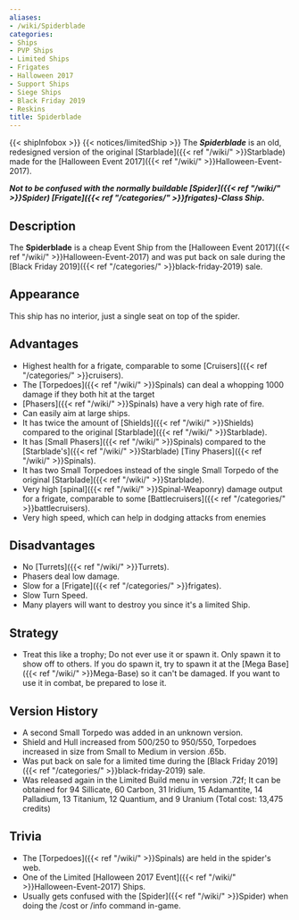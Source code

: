 ```yaml
---
aliases:
- /wiki/Spiderblade
categories:
- Ships
- PVP Ships
- Limited Ships
- Frigates
- Halloween 2017
- Support Ships
- Siege Ships
- Black Friday 2019
- Reskins
title: Spiderblade
---
```


{{< shipInfobox >}} {{< notices/limitedShip >}} The **_Spiderblade_** is an old, redesigned version of the original [Starblade]({{< ref "/wiki/" >}}Starblade) made for the [Halloween Event 2017]({{< ref "/wiki/" >}}Halloween-Event-2017).

**_Not to be confused with the normally buildable [Spider]({{< ref "/wiki/" >}}Spider) [Frigate]({{< ref "/categories/" >}}frigates)-Class Ship_.** 

## Description

The **Spiderblade** is a cheap Event Ship from the [Halloween Event 2017]({{< ref "/wiki/" >}}Halloween-Event-2017) and was put back on sale during the [Black Friday 2019]({{< ref "/categories/" >}}black-friday-2019) sale.

## Appearance

This ship has no interior, just a single seat on top of the spider.

## Advantages

- Highest health for a frigate, comparable to some [Cruisers]({{< ref "/categories/" >}}cruisers).
- The [Torpedoes]({{< ref "/wiki/" >}}Spinals) can deal a whopping 1000 damage if they both hit at the target
- [Phasers]({{< ref "/wiki/" >}}Spinals) have a very high rate of fire.
- Can easily aim at large ships.
- It has twice the amount of [Shields]({{< ref "/wiki/" >}}Shields) compared to the original [Starblade]({{< ref "/wiki/" >}}Starblade).
- It has [Small Phasers]({{< ref "/wiki/" >}}Spinals) compared to the [Starblade's]({{< ref "/wiki/" >}}Starblade) [Tiny Phasers]({{< ref "/wiki/" >}}Spinals).
- It has two Small Torpedoes instead of the single Small Torpedo of the original [Starblade]({{< ref "/wiki/" >}}Starblade).
- Very high [spinal]({{< ref "/wiki/" >}}Spinal-Weaponry) damage output for a frigate, comparable to some [Battlecruisers]({{< ref "/categories/" >}}battlecruisers).
- Very high speed, which can help in dodging attacks from enemies

## Disadvantages

- No [Turrets]({{< ref "/wiki/" >}}Turrets).
- Phasers deal low damage.
- Slow for a [Frigate]({{< ref "/categories/" >}}frigates).
- Slow Turn Speed.
- Many players will want to destroy you since it's a limited Ship.

## Strategy

- Treat this like a trophy; Do not ever use it or spawn it. Only spawn it to show off to others. If you do spawn it, try to spawn it at the [Mega Base]({{< ref "/wiki/" >}}Mega-Base) so it can't be damaged. If you want to use it in combat, be prepared to lose it.

## Version History 

- A second Small Torpedo was added in an unknown version.
- Shield and Hull increased from 500/250 to 950/550, Torpedoes increased in size from Small to Medium in version .65b.
- Was put back on sale for a limited time during the [Black Friday 2019]({{< ref "/categories/" >}}black-friday-2019) sale.
- Was released again in the Limited Build menu in version .72f; It can be obtained for 94 Sillicate, 60 Carbon, 31 Iridium, 15 Adamantite, 14 Palladium, 13 Titanium, 12 Quantium, and 9 Uranium (Total cost: 13,475 credits)

## Trivia

- The [Torpedoes]({{< ref "/wiki/" >}}Spinals) are held in the spider's web.
- One of the Limited [Halloween 2017 Event]({{< ref "/wiki/" >}}Halloween-Event-2017) Ships.
- Usually gets confused with the [Spider]({{< ref "/wiki/" >}}Spider) when doing the /cost or /info command in-game.
